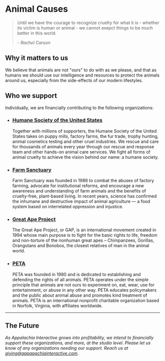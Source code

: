 # Animal Causes

> Until we have the courage to recognize cruelty for what it is - whether its victim is human or animal - we cannot exepct things to be much better in this world.
>
> *- Rachel Carson*

## Why it matters to us

We believe that animals are not "ours" to do with as we please, and that as humans we should use our intelligence and resources to protect the animals around us, especially from the side-effects of our modern lifestyles.

## Who we support

Individually, we are financially contributing to the following organizations:

- ### [Humane Society of the United States](https://www.humanesociety.org/)

  Together with millions of supporters, the Humane Society of the United States takes on puppy mills, factory farms, the fur trade, trophy hunting, animal cosmetics testing and other cruel industries. We rescue and care for thousands of animals every year through our rescue and response team and other hands-on animal care services. We fight all forms of animal cruelty to achieve the vision behind our name: a humane society.

- ### [Farm Sanctuary](https://www.farmsanctuary.org)

  Farm Sanctuary was founded in 1986 to combat the abuses of factory farming, advocate for institutional reforms, and encourage a new awareness and understanding of farm animals and the benefits of cruelty-free, plant-based living. In recent years, science has confirmed the inhumane and destructive impact of animal agriculture — a food system based on interrelated oppression and injustice.

- ### [Great Ape Project](https://www.projetogap.org.br/en/)

  The Great Ape Project, or GAP, is an international movement created in 1994 whose main purpose is to fight for the basic rights to life, freedom and non-torture of the nonhuman great apes – Chimpanzees, Gorillas, Orangutans and Bonobos, the closest relatives of man in the animal world.

- ### [PETA](https://peta.org)

  PETA was founded in 1980 and is dedicated to establishing and defending the rights of all animals. PETA operates under the simple principle that animals are not ours to experiment on, eat, wear, use for entertainment, or abuse in any other way. PETA educates policymakers and the public about animal abuse and promotes kind treatment of animals. PETA is an international nonprofit charitable organization based in Norfolk, Virginia, with affiliates worldwide.

---

## The Future

*As Appalachia Interactive grows into profitability, we intend to financially support these organizations, and more, at the studio level.  Please let us know of any organizations needing our support.  Reach us at [giving@appapachiainteractive.com](mailto:giving@appalachiainteractive.com).*
